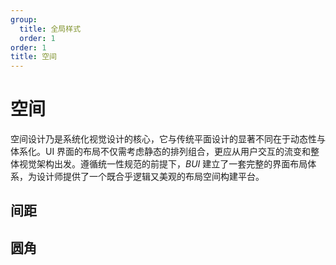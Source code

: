 ```yaml
---
group:
  title: 全局样式
  order: 1
order: 1
title: 空间
---
```


# 空间

空间设计乃是系统化视觉设计的核心，它与传统平面设计的显著不同在于动态性与体系化。UI 界面的布局不仅需考虑静态的排列组合，更应从用户交互的流变和整体视觉架构出发。遵循统一性规范的前提下，_BUI_ 建立了一套完整的界面布局体系，为设计师提供了一个既合乎逻辑又美观的布局空间构建平台。

## 间距

<code src="../components/design/Space/index.tsx" inline="true"></code>

## 圆角

<code src="../components/design/Space/radius.tsx" inline="true"></code>
